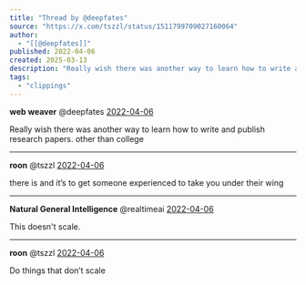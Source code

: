```yaml
---
title: "Thread by @deepfates"
source: "https://x.com/tszzl/status/1511799709027160064"
author:
  - "[[@deepfates]]"
published: 2022-04-06
created: 2025-03-13
description: "Really wish there was another way to learn how to write and publish research papers. other than college"
tags:
  - "clippings"
---
```

**web weaver** @deepfates [2022-04-06](https://x.com/deepfates/status/1511680223942750210)

Really wish there was another way to learn how to write and publish research papers. other than college

---

**roon** @tszzl [2022-04-06](https://x.com/tszzl/status/1511763475625758722)

there is and it’s to get someone experienced to take you under their wing

---

**Natural General Intelligence** @realtimeai [2022-04-06](https://x.com/realtimeai/status/1511764239589036042)

This doesn't scale.

---

**roon** @tszzl [2022-04-06](https://x.com/tszzl/status/1511799709027160064)

Do things that don’t scale